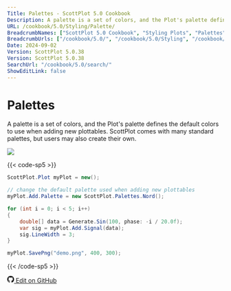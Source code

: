 ```yaml
---
Title: Palettes - ScottPlot 5.0 Cookbook
Description: A palette is a set of colors, and the Plot's palette defines the default colors to use when adding new plottables. ScottPlot comes with many standard palettes, but users may also create their own.
URL: /cookbook/5.0/Styling/Palette/
BreadcrumbNames: ["ScottPlot 5.0 Cookbook", "Styling Plots", "Palettes"]
BreadcrumbUrls: ["/cookbook/5.0/", "/cookbook/5.0/Styling", "/cookbook/5.0/Styling/Palette"]
Date: 2024-09-02
Version: ScottPlot 5.0.38
Version: ScottPlot 5.0.38
SearchUrl: "/cookbook/5.0/search/"
ShowEditLink: false
---
```


# Palettes


A palette is a set of colors, and the Plot's palette defines the default colors to use when adding new plottables. ScottPlot comes with many standard palettes, but users may also create their own.

[![](/cookbook/5.0/images/Palette.png?240902145058)](/cookbook/5.0/images/Palette.png?240902145058)

{{< code-sp5 >}}

```cs
ScottPlot.Plot myPlot = new();

// change the default palette used when adding new plottables
myPlot.Add.Palette = new ScottPlot.Palettes.Nord();

for (int i = 0; i < 5; i++)
{
    double[] data = Generate.Sin(100, phase: -i / 20.0f);
    var sig = myPlot.Add.Signal(data);
    sig.LineWidth = 3;
}

myPlot.SavePng("demo.png", 400, 300);

```

{{< /code-sp5 >}}

<a href='https://github.com/ScottPlot/ScottPlot/blob/main/src/ScottPlot5/ScottPlot5%20Cookbook/Recipes/Introduction/Styling.cs'><svg xmlns="http://www.w3.org/2000/svg" width="16" height="16" fill="currentColor" class="mb-1 bi bi-github" viewBox="0 0 16 16">
  <path d="M8 0C3.58 0 0 3.58 0 8c0 3.54 2.29 6.53 5.47 7.59.4.07.55-.17.55-.38 0-.19-.01-.82-.01-1.49-2.01.37-2.53-.49-2.69-.94-.09-.23-.48-.94-.82-1.13-.28-.15-.68-.52-.01-.53.63-.01 1.08.58 1.23.82.72 1.21 1.87.87 2.33.66.07-.52.28-.87.51-1.07-1.78-.2-3.64-.89-3.64-3.95 0-.87.31-1.59.82-2.15-.08-.2-.36-1.02.08-2.12 0 0 .67-.21 2.2.82.64-.18 1.32-.27 2-.27s1.36.09 2 .27c1.53-1.04 2.2-.82 2.2-.82.44 1.1.16 1.92.08 2.12.51.56.82 1.27.82 2.15 0 3.07-1.87 3.75-3.65 3.95.29.25.54.73.54 1.48 0 1.07-.01 1.93-.01 2.2 0 .21.15.46.55.38A8.01 8.01 0 0 0 16 8c0-4.42-3.58-8-8-8"/>
</svg> Edit on GitHub</a>

